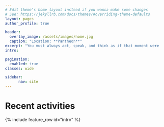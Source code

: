 ```yaml
---
# Edit theme's home layout instead if you wanna make some changes
# See: https://jekyllrb.com/docs/themes/#overriding-theme-defaults
layout: pages
author_profile: true

header:
  overlay_image: /assets/images/home.jpg
  caption: "Location: **Pantheon**"
excerpt: "You must always act, speak, and think as if that moment were the last of your life."
intro:

pagination:
  enabled: true
classes: wide

sidebar:
      nav: site
---
```

<h1>Recent activities</h1>
{% include feature_row id="intro" %}